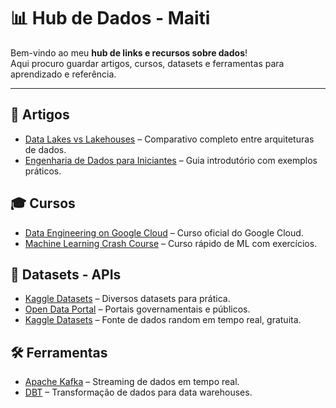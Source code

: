 # 📊 Hub de Dados - Maiti

Bem-vindo ao meu **hub de links e recursos sobre dados**!  
Aqui procuro guardar artigos, cursos, datasets e ferramentas para aprendizado e referência.

---

## 📝 Artigos
- [Data Lakes vs Lakehouses](links/artigos.md) – Comparativo completo entre arquiteturas de dados.
- [Engenharia de Dados para Iniciantes](links/artigos.md) – Guia introdutório com exemplos práticos.

## 🎓 Cursos
- [Data Engineering on Google Cloud](links/cursos.md) – Curso oficial do Google Cloud.
- [Machine Learning Crash Course](links/cursos.md) – Curso rápido de ML com exercícios.

## 📂 Datasets - APIs
- [Kaggle Datasets](links/datasets.md) – Diversos datasets para prática.
- [Open Data Portal](links/datasets.md) – Portais governamentais e públicos.
- [Kaggle Datasets](links/datasets.md) – Fonte de dados random em tempo real, gratuita.

## 🛠️ Ferramentas
- [Apache Kafka](links/ferramentas.md) – Streaming de dados em tempo real.
- [DBT](links/ferramentas.md) – Transformação de dados para data warehouses.
